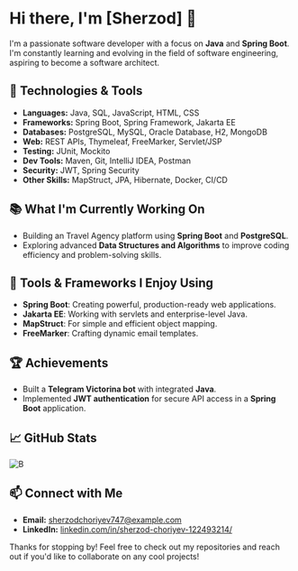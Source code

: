 # Hi there, I'm [Sherzod] 👋

I'm a passionate software developer with a focus on **Java** and **Spring Boot**. 
I'm constantly learning and evolving in the field of software engineering, aspiring to become a software architect.

## 🚀 Technologies & Tools

- **Languages:** Java, SQL, JavaScript, HTML, CSS
- **Frameworks:** Spring Boot, Spring Framework, Jakarta EE
- **Databases:** PostgreSQL, MySQL, Oracle Database, H2, MongoDB
- **Web:** REST APIs, Thymeleaf, FreeMarker, Servlet/JSP
- **Testing:** JUnit, Mockito
- **Dev Tools:** Maven, Git, IntelliJ IDEA, Postman
- **Security:** JWT, Spring Security
- **Other Skills:** MapStruct, JPA, Hibernate, Docker, CI/CD

## 📚 What I'm Currently Working On

- Building an Travel Agency platform using **Spring Boot** and **PostgreSQL**.
- Exploring advanced **Data Structures and Algorithms** to improve coding efficiency and problem-solving skills.

## 🔧 Tools & Frameworks I Enjoy Using

- **Spring Boot**: Creating powerful, production-ready web applications.
- **Jakarta EE**: Working with servlets and enterprise-level Java.
- **MapStruct**: For simple and efficient object mapping.
- **FreeMarker**: Crafting dynamic email templates.

## 🏆 Achievements

- Built a **Telegram Victorina bot** with integrated **Java**.
- Implemented **JWT authentication** for secure API access in a **Spring Boot** application.

## 📈 GitHub Stats

![B](https://github-readme-stats.vercel.app/api?wexad=wexad&show_icons=true&theme=radical)

## 📫 Connect with Me

- **Email:** [sherzodchoriyev747@example.com](mailto:sherzodchoriyev747@example.com)
- **LinkedIn:** [linkedin.com/in/sherzod-choriyev-122493214/](https://www.linkedin.com/in/sherzod-choriyev-122493214//)

Thanks for stopping by! Feel free to check out my repositories and reach out if you'd like to collaborate on any cool projects!
